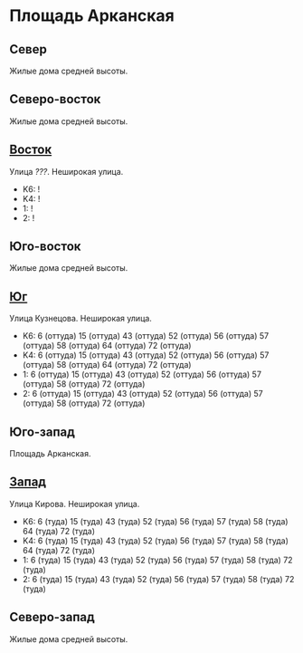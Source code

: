 # Площадь Арканская

## Север

Жилые дома средней высоты.

## Северо-восток

Жилые дома средней высоты.

## [Восток](./460070.md)

Улица *???*.
Неширокая улица.

* K6:   !
* K4:   !
* 1:    !
* 2:    !

## Юго-восток

Жилые дома средней высоты.

## [Юг](./455080.md)

Улица Кузнецова.
Неширокая улица.

* K6:   6 (оттуда)  15 (оттуда) 43 (оттуда) 52 (оттуда) 56 (оттуда) 57 (оттуда) 58 (оттуда) 64 (оттуда) 72 (оттуда)
* K4:   6 (оттуда)  15 (оттуда) 43 (оттуда) 52 (оттуда) 56 (оттуда) 57 (оттуда) 58 (оттуда) 64 (оттуда) 72 (оттуда)
* 1:    6 (оттуда)  15 (оттуда) 43 (оттуда) 52 (оттуда) 56 (оттуда) 57 (оттуда) 58 (оттуда) 72 (оттуда)
* 2:    6 (оттуда)  15 (оттуда) 43 (оттуда) 52 (оттуда) 56 (оттуда) 57 (оттуда) 58 (оттуда) 72 (оттуда)

## Юго-запад

Площадь Арканская.

## [Запад](./450070.md)

Улица Кирова.
Неширокая улица.

* K6:   6 (туда)    15 (туда)   43 (туда)   52 (туда)   56 (туда)   57 (туда)   58 (туда)   64 (туда)   72 (туда)
* K4:   6 (туда)    15 (туда)   43 (туда)   52 (туда)   56 (туда)   57 (туда)   58 (туда)   64 (туда)   72 (туда)
* 1:    6 (туда)    15 (туда)   43 (туда)   52 (туда)   56 (туда)   57 (туда)   58 (туда)   72 (туда)
* 2:    6 (туда)    15 (туда)   43 (туда)   52 (туда)   56 (туда)   57 (туда)   58 (туда)   72 (туда)

## Северо-запад

Жилые дома средней высоты.
